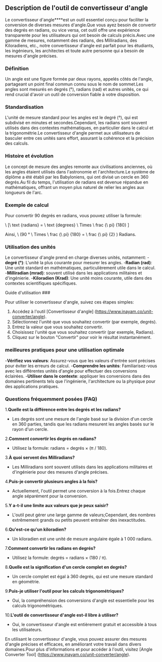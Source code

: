 ## Description de l'outil de convertisseur d'angle

Le convertisseur d'angle****est un outil essentiel conçu pour faciliter la conversion de diverses mesures d'angle.Que vous ayez besoin de convertir des degrés en radians, ou vice versa, cet outil offre une expérience transparente pour les utilisateurs qui ont besoin de calculs précis.Avec une gamme de mesures, notamment des radians, des Milliradians, des Kiloradiens, etc., notre convertisseur d'angle est parfait pour les étudiants, les ingénieurs, les architectes et toute autre personne qui a besoin de mesures d'angle précises.

### Définition

Un angle est une figure formée par deux rayons, appelés côtés de l'angle, partageant un point final commun connu sous le nom de sommet.Les angles sont mesurés en degrés (°), radians (rad) et autres unités, ce qui rend crucial d'avoir un outil de conversion fiable à votre disposition.

### Standardisation

L'unité de mesure standard pour les angles est le degré (°), qui est subdivisé en minutes et secondes.Cependant, les radians sont souvent utilisés dans des contextes mathématiques, en particulier dans le calcul et la trigonométrie.Le convertisseur d'angle permet aux utilisateurs de basculer entre ces unités sans effort, assurant la cohérence et la précision des calculs.

### Histoire et évolution

Le concept de mesure des angles remonte aux civilisations anciennes, où les angles étaient utilisés dans l'astronomie et l'architecture.Le système de diplôme a été établi par les Babyloniens, qui ont divisé un cercle en 360 degrés.Au fil du temps, l'utilisation de radians est devenue répandue en mathématiques, offrant un moyen plus naturel de relier les angles aux longueurs de l'arc.

### Exemple de calcul

Pour convertir 90 degrés en radians, vous pouvez utiliser la formule:

\ [\ text {radians} = \ text {degrees} \ Times \ frac {\ pi} {180} \]

Ainsi, \ (90 ° \ Times \ frac {\ pi} {180} = \ frac {\ pi} {2} \) Radians.

### Utilisation des unités

Le convertisseur d'angle prend en charge diverses unités, notamment:
-**degré (°)**: L'unité la plus courante pour mesurer les angles.
-**Radian (rad)**: Une unité standard en mathématiques, particulièrement utile dans le calcul.
-**Milliradian (mrad)**: souvent utilisé dans les applications militaires et d'ingénierie.
-**Kiloradien (Krad)**: Une unité moins courante, utile dans des contextes scientifiques spécifiques.

Guide d'utilisation ###

Pour utiliser le convertisseur d'angle, suivez ces étapes simples:
1. Accédez à l'outil [Convertisseur d'angle] (https://www.inayam.co/unit-converter/angle).
2. Sélectionnez l'unité que vous souhaitez convertir (par exemple, degrés).
3. Entrez la valeur que vous souhaitez convertir.
4. Choisissez l'unité que vous souhaitez convertir (par exemple, Radians).
5. Cliquez sur le bouton "Convertir" pour voir le résultat instantanément.

### meilleures pratiques pour une utilisation optimale

-**Vérifiez vos valeurs**: Assurez-vous que les valeurs d'entrée sont précises pour éviter les erreurs de calcul.
-**Comprendre les unités**: Familiarisez-vous avec les différentes unités d'angle pour effectuer des conversions éclairées.
-**Utiliser dans le contexte**: appliquer les conversions dans des domaines pertinents tels que l'ingénierie, l'architecture ou la physique pour des applications pratiques.

### Questions fréquemment posées (FAQ)

1.**Quelle est la différence entre les degrés et les radians?**
- Les degrés sont une mesure de l'angle basé sur la division d'un cercle en 360 parties, tandis que les radians mesurent les angles basés sur le rayon d'un cercle.

2.**Comment convertir les degrés en radians?**
- Utilisez la formule: radians = degrés × (π / 180).

3.**À quoi servent des Milliradians?**
- Les Milliradians sont souvent utilisés dans les applications militaires et d'ingénierie pour des mesures d'angle précises.

4.**Puis-je convertir plusieurs angles à la fois?**
- Actuellement, l'outil permet une conversion à la fois.Entrez chaque angle séparément pour la conversion.

5.**Y a-t-il une limite aux valeurs que je peux saisir?**
- L'outil peut gérer une large gamme de valeurs;Cependant, des nombres extrêmement grands ou petits peuvent entraîner des inexactitudes.

6.**Qu'est-ce qu'un kiloradien?**
- Un kiloradien est une unité de mesure angulaire égale à 1 000 radians.

7.**Comment convertir les radians en degrés?**
- Utilisez la formule: degrés = radians × (180 / π).

8.**Quelle est la signification d'un cercle complet en degrés?**
- Un cercle complet est égal à 360 degrés, qui est une mesure standard en géométrie.

9.**Puis-je utiliser l'outil pour les calculs trigonométriques?**
- Oui, la compréhension des conversions d'angle est essentielle pour les calculs trigonométriques.

10.**L'outil de convertisseur d'angle est-il libre à utiliser?**
- Oui, le convertisseur d'angle est entièrement gratuit et accessible à tous les utilisateurs.

En utilisant le convertisseur d'angle, vous pouvez assurer des mesures d'angle précises et efficaces, en améliorant votre travail dans divers domaines.Pour plus d'informations et pour accéder à l'outil, visitez [Angle Converter Tool] (https://www.inayam.co/unit-converter/angle).